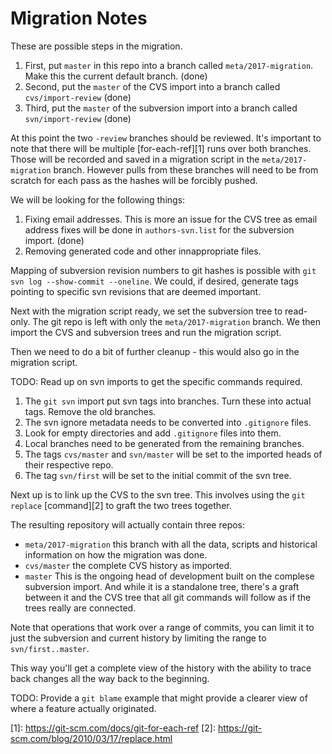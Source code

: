 # Migration Notes

These are possible steps in the migration.

1. First, put `master` in this repo into a branch called
   `meta/2017-migration`.  Make this the current default branch.
   (done)
2. Second, put the `master` of the CVS import into a branch called
   `cvs/import-review`  (done)
3. Third, put the `master` of the subversion import into a branch called
   `svn/import-review`  (done)

At this point the two `-review` branches should be reviewed.  It's
important to note that there will be multiple [for-each-ref][1] runs
over both branches.  Those will be recorded and saved in a migration
script in the `meta/2017-migration` branch.  However pulls from these
branches will need to be from scratch for each pass as the hashes will
be forcibly pushed.

We will be looking for the following things:

1. Fixing email addresses.  This is more an issue for the CVS tree
   as email address fixes will be done in `authors-svn.list` for the
   subversion import.  (done)
2. Removing generated code and other innappropriate files.

Mapping of subversion revision numbers to git hashes is possible with
`git svn log --show-commit --oneline`. We could, if desired, generate tags
pointing to specific svn revisions that are deemed important.

Next with the migration script ready, we set the subversion tree to
read-only.  The git repo is left with only the `meta/2017-migration`
branch.  We then import the CVS and subversion trees and run the
migration script.

Then we need to do a bit of further cleanup - this would also go in the
migration script.

TODO: Read up on svn imports to get the specific commands required.

1. The `git svn` import put svn tags into branches. Turn these into
   actual tags.  Remove the old branches.
2. The svn ignore metadata needs to be converted into `.gitignore` files.
3. Look for empty directories and add `.gitignore` files into them.
4. Local branches need to be generated from the remaining branches.
5. The tags `cvs/master` and `svn/master` will be set to the imported
   heads of their respective repo.
6. The tag `svn/first` will be set to the initial commit of the svn tree.

Next up is to link up the CVS to the svn tree.  This involves using the
`git replace` [command][2] to graft the two trees together.

The resulting repository will actually contain three repos:

* `meta/2017-migration` this branch with all the data, scripts and
  historical information on how the migration was done.
* `cvs/master` the complete CVS history as imported.
* `master` This is the ongoing head of development built on the
  complese subversion import.  And while it is a standalone tree, there's
  a graft between it and the CVS tree that all git commands will follow
  as if the trees really are connected.

Note that operations that work over a range of commits, you can limit
it to just the subversion and current history by limiting the range to
`svn/first..master`.

This way you'll get a complete view of the history with the ability to trace back changes all the way back to the beginning.

TODO: Provide a `git blame` example that might provide a clearer view
of where a feature actually originated.

[1]: https://git-scm.com/docs/git-for-each-ref [2]:
https://git-scm.com/blog/2010/03/17/replace.html
